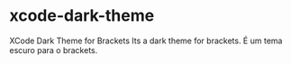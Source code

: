 # xcode-dark-theme
XCode Dark Theme for Brackets
Its a dark theme for brackets.
É um tema escuro para o brackets.
